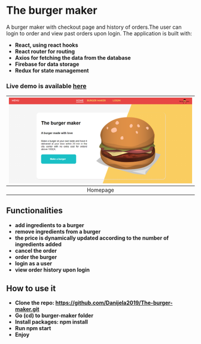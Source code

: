 # The burger maker

A burger maker with checkout page and history of orders.The user can login to order and view past orders upon login.
The application is built with: 
- **React, using react hooks**
- **React router for routing**
- **Axios for fetching the data from the database**
- **Firebase for data storage**
- **Redux for state management**

### Live demo is available [here](https://the-burger-maker-1691c.web.app)

| ![Homepage](homepage.png)|
|:---:|
| Homepage|

## Functionalities

- **add ingredients to a burger**
- **remove ingredients from a burger**
- **the price is dynamically updated according to the number of ingredients added**
- **cancel the order**
- **order the burger**
- **login as a user**
- **view order history upon login**

## How to use it

- **Clone the repo: https://github.com/Danijela2019/The-burger-maker.git**
- **Go (cd) to burger-maker folder**
- **Install packages: npm install**
- **Run npm start**
- **Enjoy**
